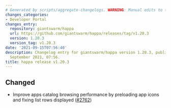 ```yaml
---
# Generated by scripts/aggregate-changelogs. WARNING: Manual edits to this files will be overwritten.
changes_categories:
- Developer Portal
changes_entry:
  repository: giantswarm/happa
  url: https://github.com/giantswarm/happa/releases/tag/v1.20.3
  version: 1.20.3
  version_tag: v1.20.3
date: '2021-09-15T07:56:40'
description: Changelog entry for giantswarm/happa version 1.20.3, published on 15
  September 2021, 07:56.
title: happa release v1.20.3
---
```


## Changed

- Improve apps catalog browsing performance by preloading app icons and fixing list rows displayed ([#2762](https://github.com/giantswarm/happa/pull/2762))

